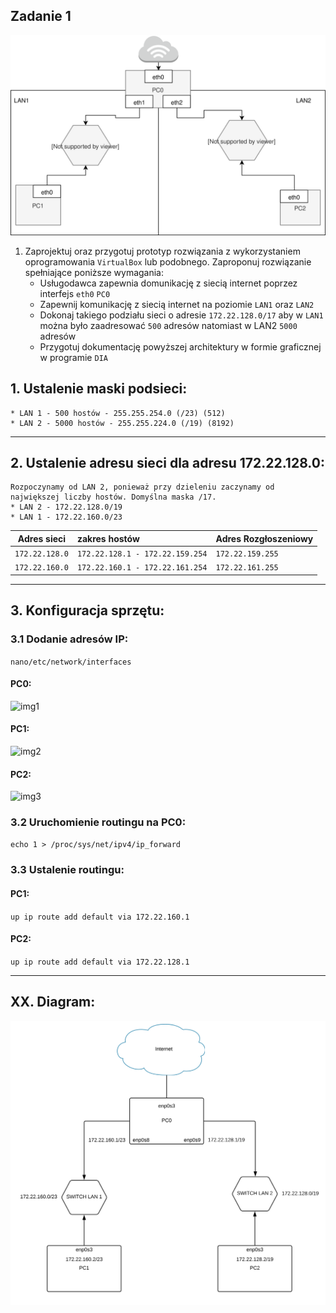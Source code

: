 Zadanie 1
---------

![zadanie 1](zadanie-1.svg)

1. Zaprojektuj oraz przygotuj prototyp rozwiązania z wykorzystaniem oprogramowania ``VirtualBox`` lub podobnego. 
Zaproponuj rozwiązanie spełniające poniższe wymagania:
   * Usługodawca zapewnia domunikację z siecią internet poprzez interfejs ``eth0`` ``PC0``
   * Zapewnij komunikację z siecią internet na poziomie ``LAN1`` oraz ``LAN2``
   * Dokonaj takiego podziału sieci o adresie ``172.22.128.0/17`` aby w ``LAN1`` można było zaadresować ``500`` adresów natomiast w LAN2 ``5000`` adresów    
   * Przygotuj dokumentację powyższej architektury w formie graficznej w programie ``DIA``
 ## 1. Ustalenie maski podsieci: 
    * LAN 1 - 500 hostów - 255.255.254.0 (/23) (512)
    * LAN 2 - 5000 hostów - 255.255.224.0 (/19) (8192)
 ----------------------------------------------------------
 ## 2. Ustalenie adresu sieci dla adresu 172.22.128.0: 
    Rozpoczynamy od LAN 2, ponieważ przy dzieleniu zaczynamy od największej liczby hostów. Domyślna maska /17.
    * LAN 2 - 172.22.128.0/19
    * LAN 1 - 172.22.160.0/23
    
| Adres sieci | zakres hostów | Adres Rozgłoszeniowy |
| --------- |:-------------| :---------------|
| ``172.22.128.0`` | ``172.22.128.1 - 172.22.159.254`` | ``172.22.159.255`` |
| ``172.22.160.0`` | ``172.22.160.1 - 172.22.161.254``  | ``172.22.161.255`` |
----------------------------------------------------------
## 3. Konfiguracja sprzętu:
### 3.1 Dodanie adresów IP:
``nano/etc/network/interfaces``
#### PC0:
![img1](https://i.imgur.com/58VaQDw.png)
#### PC1: 
![img2](https://i.imgur.com/jb4Mo9t.png)
#### PC2: 
![img3](https://i.imgur.com/hs1PkSI.png)

### 3.2 Uruchomienie routingu na PC0: 
``echo 1 > /proc/sys/net/ipv4/ip_forward``

### 3.3 Ustalenie routingu:
#### PC1: 
``up ip route add default via 172.22.160.1``
#### PC2:
``up ip route add default via 172.22.128.1``

----------------------------------------------------------
## XX. Diagram:
![imgx](zadanie1_diagram.svg)


